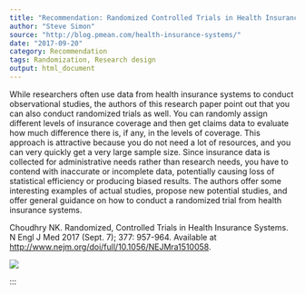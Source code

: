 ```yaml
---
title: "Recommendation: Randomized Controlled Trials in Health Insurance Systems"
author: "Steve Simon"
source: "http://blog.pmean.com/health-insurance-systems/"
date: "2017-09-20"
category: Recommendation
tags: Randomization, Research design
output: html_document
---
```


While researchers often use data from health insurance systems to
conduct observational studies, the authors of this research paper point
out that you can also conduct randomized trials as well. You can
randomly assign different levels of insurance coverage and then get
claims data to evaluate how much difference there is, if any, in the
levels of coverage. This approach is attractive because you do not need
a lot of resources, and you can very quickly get a very large sample
size. Since insurance data is collected for administrative needs rather
than research needs, you have to contend with inaccurate or incomplete
data, potentially causing loss of statistical efficiency or producing
biased results. The authors offer some interesting examples of actual
studies, propose new potential studies, and offer general guidance on
how to conduct a randomized trial from health insurance
systems.

<!---More--->

Choudhry NK. Randomized, Controlled Trials in Health Insurance Systems.
N Engl J Med 2017 (Sept. 7); 377: 957-964. Available at
<http://www.nejm.org/doi/full/10.1056/NEJMra1510058>.

![](../../../images/health-insurance-systems01.png)


:::

